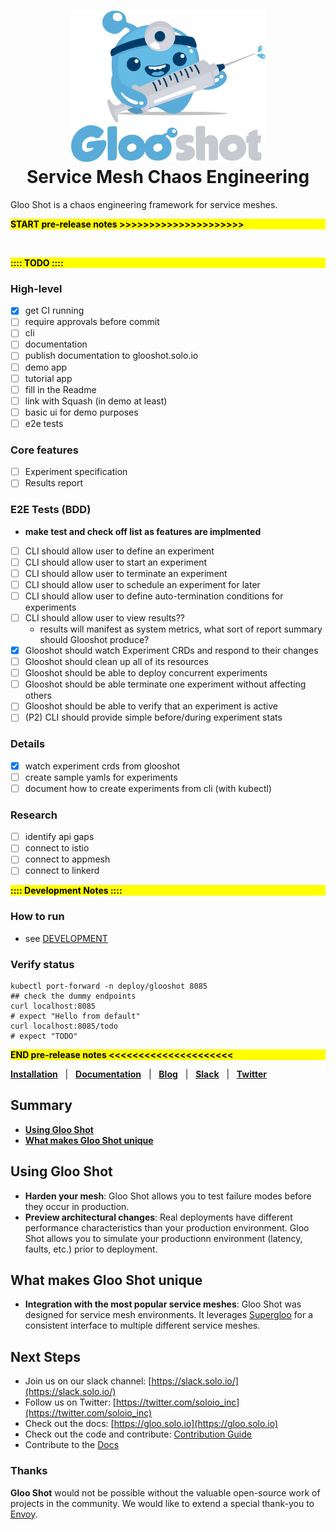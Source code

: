 <h1 align="center">
    <img src="img/glooshot.png" alt="Gloo Shot" width="311" height="242">
  <br>
  Service Mesh Chaos Engineering
</h1>

Gloo Shot is a chaos engineering framework for service meshes.

<div style="background:yellow;color:black"><b>START pre-release notes >>>>>>>>>>>>>>>>>>>>></b></div>

<br> <div style="background:yellow;color:black"><b>:::: TODO ::::</b></div>
### High-level

 - [x] get CI running
 - [ ] require approvals before commit
 - [ ] cli
 - [ ] documentation
 - [ ] publish documentation to glooshot.solo.io
 - [ ] demo app
 - [ ] tutorial app
 - [ ] fill in the Readme
 - [ ] link with Squash (in demo at least)
 - [ ] basic ui for demo purposes
 - [ ] e2e tests
 
### Core features

- [ ] Experiment specification
- [ ] Results report

### E2E Tests (BDD)
- **make test and check off list as features are implmented**
- [ ] CLI should allow user to define an experiment
- [ ] CLI should allow user to start an experiment
- [ ] CLI should allow user to terminate an experiment
- [ ] CLI should allow user to schedule an experiment for later
- [ ] CLI should allow user to define auto-termination conditions for experiments
- [ ] CLI should allow user to view results??
  - results will manifest as system metrics, what sort of report summary should Glooshot produce?
- [x] Glooshot should watch Experiment CRDs and respond to their changes
- [ ] Glooshot should clean up all of its resources
- [ ] Glooshot should be able to deploy concurrent experiments
- [ ] Glooshot should be able terminate one experiment without affecting others
- [ ] Glooshot should be able to verify that an experiment is active
- [ ] (P2) CLI should provide simple before/during experiment stats

### Details

- [x] watch experiment crds from glooshot
- [ ] create sample yamls for experiments
- [ ] document how to create experiments from cli (with kubectl)

### Research

- [ ] identify api gaps
- [ ] connect to istio
- [ ] connect to appmesh
- [ ] connect to linkerd

<div style="background:yellow;color:black"><b>:::: Development Notes ::::</b></div>

### How to run
- see [DEVELOPMENT](./DEVELOPMENT.md)

### Verify status
```
kubectl port-forward -n deploy/glooshot 8085
## check the dummy endpoints
curl localhost:8085
# expect "Hello from default"
curl localhost:8085/todo
# expect "TODO"
```

<div style="background:yellow;color:black"><b>END pre-release notes <<<<<<<<<<<<<<<<<<<<<</b></div>


[**Installation**](https://gloo.solo.io/installation/) &nbsp; |
&nbsp; [**Documentation**](https://gloo.solo.io) &nbsp; |
&nbsp; [**Blog**](https://medium.com/solo-io/) &nbsp; |
&nbsp; [**Slack**](https://slack.solo.io) &nbsp; |
&nbsp; [**Twitter**](https://twitter.com/soloio_inc)


## Summary

- [**Using Gloo Shot**](#using-gloo)
- [**What makes Gloo Shot unique**](#what-makes-gloo-unique)


## Using Gloo Shot
- **Harden your mesh**: Gloo Shot allows you to test failure modes before they occur in production.
- **Preview architectural changes**: Real deployments have different performance characteristics than your production environment. Gloo Shot allows you to simulate your productionn environment (latency, faults, etc.) prior to deployment.


## What makes Gloo Shot unique
- **Integration with the most popular service meshes**: Gloo Shot was designed for service mesh environments. It leverages [Supergloo](https://supergloo.solo.io/) for a consistent interface to multiple different service meshes.


## Next Steps
- Join us on our slack channel: [https://slack.solo.io/](https://slack.solo.io/)
- Follow us on Twitter: [https://twitter.com/soloio_inc](https://twitter.com/soloio_inc)
- Check out the docs: [https://gloo.solo.io](https://gloo.solo.io)
- Check out the code and contribute: [Contribution Guide](CONTRIBUTING.md)
- Contribute to the [Docs](https://github.com/solo-io/solo-docs)

### Thanks

**Gloo Shot** would not be possible without the valuable open-source work of projects in the community. We would like to extend a special thank-you to [Envoy](https://www.envoyproxy.io).

